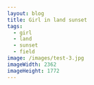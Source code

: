 ```yaml
---
layout: blog
title: Girl in land sunset
tags:
  - girl
  - land
  - sunset
  - field
image: /images/test-3.jpg
imageWidth: 2362 
imageHeight: 1772
---
```

